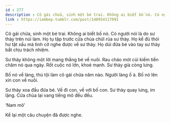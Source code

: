 ```yaml
---
id : 277
description : Cô gái chửa, sinh một bé trai. Không ai biết bố nó. Có người nói là do sư thày trên núi làm. Họ tụ tập trước cửa chùa chửi rủa sư thày. Họ kể đủ thói hư tật xấu mà tình cờ nghe được về sư thày. Họ dúi đứa bé vào tay sư thày bắt chịu trách nhiệm.
link : https://iambep.tumblr.com/post/140954117091
---
```


Cô gái chửa, sinh một bé trai. Không ai biết bố nó. Có người nói là do sư
thày trên núi làm. Họ tụ tập trước cửa chùa chửi rủa sư thày. Họ kể đủ thói
hư tật xấu mà tình cờ nghe được về sư thày. Họ dúi đứa bé vào tay sư thày
bắt chịu trách nhiệm.

Sư thày không một lời mang thằng bé về nuôi. Rau cháo mót củi kiếm tiền
chăm nó qua ngày. Rốt cuộc nó lớn, khoẻ mạnh. Sư thày già còng lưng.

Bố nó về làng, thú tội làm cô gái chửa năm nào. Người làng ồ à. Bố nó lên
xin con về nuôi.

Sư thày xoa đầu đứa bé. Về đi con, về với bố con. Sư thày quay lưng, im
lặng. Cửa chùa lại vang tiếng mõ đều đều.

‘Nam mô’

Kể lại một câu chuyện đã được nghe.